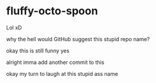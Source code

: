 # fluffy-octo-spoon

Lol xD

why the hell would GitHub suggest this stupid repo name?


okay this is still funny yes 

alright imma add another commit to this 

okay my turn to laugh at this stupid ass name 
